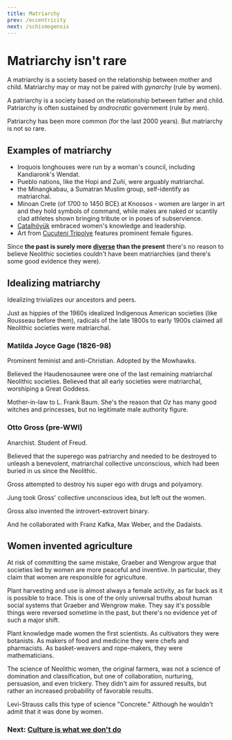 ```yaml
---
title: Matriarchy
prev: /eccentricity
next: /schismogensis
---
```


# Matriarchy isn't rare

A matriarchy is a society based on the relationship between mother and child.
Matriarchy may or may not be paired with *gynarchy* (rule by women).

A patriarchy is a society based on the relationship between father and child.
Patriarchy is often sustained by *androcratic* government (rule by men).

Patriarchy has been more common (for the last 2000 years).
But matriarchy is not so rare.

## Examples of matriarchy

- Iroquois longhouses were run by a woman's council, including Kandiaronk's Wendat.
- Pueblo nations, like the Hopi and Zuñi, were arguably matriarchal.
- the Minangkabau, a Sumatran Muslim group, self-identify as matriarchal.
- Minoan Crete (of 1700 to 1450 BCE) at Knossos - women are larger in art and they hold symbols of command, while males are naked or scantily clad athletes shown bringing tribute or in poses of subservience.
- [Çatalhöyük](/fertile-crescents#lower) embraced women's knowledge and leadership.
- Art from [Cucuteni Tripolye](/cucuteni-tripolye) features prominent female figures.

Since **the past is surely more [diverse](/diverse) than the present** there's no reason to believe Neolithic societies couldn't have been matriarchies (and there's some good evidence they were).

## Idealizing matriarchy

Idealizing trivializes our ancestors and peers.

Just as hippies of the 1960s idealized Indigenous American societies (like Rousseau before them), radicals of the late 1800s to early 1900s claimed all Neolithic societies were matriarchal.

### Matilda Joyce Gage (1826-98)

Prominent feminist and anti-Christian.
Adopted by the Mowhawks.

Believed the Haudenosaunee were one of the last remaining matriarchal Neolithic societies.
Believed that all early societies were matriarchal, worshiping a Great Goddess.

Mother-in-law to L. Frank Baum.
She's the reason that *Oz* has many good witches and princesses, but no legitimate male authority figure.

### Otto Gross (pre-WWI)

Anarchist.
Student of Freud.

Believed that the superego was patriarchy and needed to be destroyed to unleash a benevolent, matriarchal collective unconscious, which had been buried in us since the Neolithic.

Gross attempted to destroy his super ego with drugs and polyamory.

Jung took Gross' collective unconscious idea, but left out the women.

Gross also invented the introvert-extrovert binary.

And he collaborated with Franz Kafka, Max Weber, and the Dadaists.

## Women invented agriculture

At risk of committing the same mistake, Graeber and Wengrow argue that societies led by women are more peaceful and inventive.
In particular, they claim that women are responsible for agriculture.

Plant harvesting and use is almost always a female activity, as far back as it is possible to trace.
This is one of the only universal truths about human social systems that Graeber and Wengrow make.
They say it's possible things were reversed sometime in the past, but there's no evidence yet of such a major shift.

Plant knowledge made women the first scientists.
As cultivators they were botanists.
As makers of food and medicine they were chefs and pharmacists.
As basket-weavers and rope-makers, they were mathematicians.

The science of Neolithic women, the original farmers, was not a science of domination and classification, but one of collaboration, nurturing, persuasion, and even trickery.
They didn't aim for assured results, but rather an increased probability of favorable results.

Levi-Strauss calls this type of science "Concrete."
Although he wouldn't admit that it was done by women.

### Next: [Culture is what we don't do](/schismogensis)
